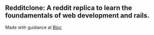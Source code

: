 ## Redditclone: A reddit replica to learn the foundamentals of web development and rails.

Made with guidance at [Bloc](http://bloc.io)

